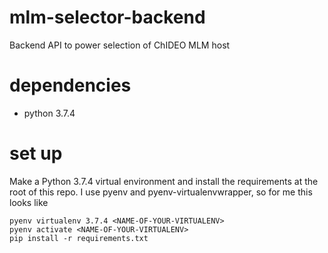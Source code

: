# mlm-selector-backend
Backend API to power selection of ChIDEO MLM host

# dependencies
- python 3.7.4

# set up

Make a Python 3.7.4 virtual environment and install the requirements at the root of this repo. I use pyenv and pyenv-virtualenvwrapper, so for me this looks like

```
pyenv virtualenv 3.7.4 <NAME-OF-YOUR-VIRTUALENV>
pyenv activate <NAME-OF-YOUR-VIRTUALENV>
pip install -r requirements.txt
```

